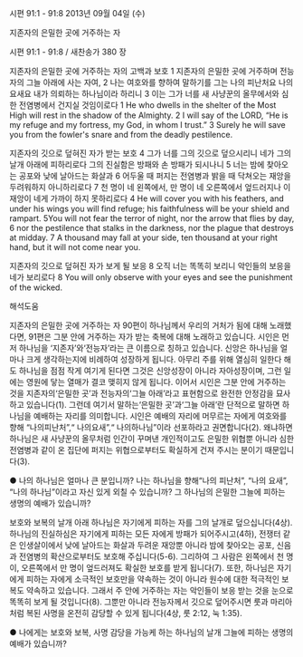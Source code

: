 시편 91:1 - 91:8 
2013년 09월 04일 (수)

지존자의 은밀한 곳에 거주하는 자



시편 91:1 - 91:8 / 새찬송가 380 장


지존자의 은밀한 곳에 거주하는 자의 고백과 보호
1 지존자의 은밀한 곳에 거주하며 전능자의 그늘 아래에 사는 자여, 2 나는 여호와를 향하여 말하기를 그는 나의 피난처요 나의 요새요 내가 의뢰하는 하나님이라 하리니 3 이는 그가 너를 새 사냥꾼의 올무에서와 심한 전염병에서 건지실 것임이로다
1 He who dwells in the shelter of the Most High will rest in the shadow of the Almighty. 2 I will say of the LORD, “He is my refuge and my fortress, my God, in whom I trust.” 3 Surely he will save you from the fowler's snare and from the deadly pestilence.

지존자의 깃으로 덮혀진 자가 받는 보호
4 그가 너를 그의 깃으로 덮으시리니 네가 그의 날개 아래에 피하리로다 그의 진실함은 방패와 손 방패가 되시나니 5 너는 밤에 찾아오는 공포와 낮에 날아드는 화살과 6 어두울 때 퍼지는 전염병과 밝을 때 닥쳐오는 재앙을 두려워하지 아니하리로다 7 천 명이 네 왼쪽에서, 만 명이 네 오른쪽에서 엎드러지나 이 재앙이 네게 가까이 하지 못하리로다
4 He will cover you with his feathers, and under his wings you will find refuge; his faithfulness will be your shield and rampart. 5You will not fear the terror of night, nor the arrow that flies by day, 6 nor the pestilence that stalks in the darkness, nor the plague that destroys at midday. 7 A thousand may fall at your side, ten thousand at your right hand, but it will not come near you.

지존자의 깃으로 덮혀진 자가 보게 될 보응
8 오직 너는 똑똑히 보리니 악인들의 보응을 네가 보리로다
8 You will only observe with your eyes and see the punishment of the wicked.

해석도움





지존자의 은밀한 곳에 거주하는 자
90편이 하나님께서 우리의 거처가 됨에 대해 노래했다면, 91편은 그분 안에 거주하는 자가 받는 축복에 대해 노래하고 있습니다. 시인은 먼저 하나님을 ‘지존자’와‘전능자’라는 큰 이름으로 칭하고 있습니다. 신앙은 하나님을 얼마나 크게 생각하는지에 비례하여 성장하게 됩니다. 아무리 주를 위해 열심히 일한다 해도 하나님을 점점 작게 여기게 된다면 그것은 신앙성장이 아니라 자아성장이며, 그런 일에는 영원에 닿는 열매가 결코 맺히지 않게 됩니다. 이어서 시인은 그분 안에 거주하는 것을 지존자의‘은밀한 곳’과 전능자의‘그늘 아래’라고 표현함으로 완전한 안정감을 묘사하고 있습니다(1). 그런데 여기서 말하는‘은밀한 곳’과‘그늘 아래’란 단적으로 말하면 하나님을 예배하는 자리를 의미합니다. 시인은 예배의 자리에 머무르는 자에게 여호와를 향해 “나의피난처”,“ 나의요새”,“ 나의하나님”이라 선포하라고 권면합니다(2). 왜냐하면 하나님은 새 사냥꾼의 올무처럼 인간이 꾸며낸 개인적이고도 은밀한 위협뿐 아니라 심한 전염병과 같이 온 집단에 퍼지는 위협으로부터도 확실하게 건져 주시는 분이기 때문입니다(3).

● 나의 하나님은 얼마나 큰 분입니까? 나는 하나님을 향해“나의 피난처”, “나의 요새”, “나의 하나님”이라고 자신 있게 외칠 수 있습니까? 그 하나님의 은밀한 그늘에 피하는 생명의 예배가 있습니까?

보호와 보복의 날개 아래
하나님은 자기에게 피하는 자를 그의 날개로 덮으십니다(4상). 하나님의 진실하심은 자기에게 피하는 모든 자에게 방패가 되어주시고(4하), 전쟁터 같은 인생살이에서 낮에 날아드는 화살과 두려운 재앙뿐 아니라 밤에 찾아오는 공포, 신음과 전염병의 확산으로부터도 보호해 주십니다(5-6). 그리하여 그 사람은 왼쪽에서 천 명이, 오른쪽에서 만 명이 엎드러져도 확실한 보호를 받게 됩니다(7). 또한, 하나님은 자기에게 피하는 자에게 소극적인 보호만을 약속하는 것이 아니라 원수에 대한 적극적인 보복도 약속하고 있습니다. 그래서 주 안에 거주하는 자는 악인들이 보응 받는 것을 눈으로 똑똑히 보게 될 것입니다(8). 그뿐만 아니라 전능자께서 깃으로 덮어주시면 룻과 마리아처럼 복된 사명을 온전히 감당할 수 있게 됩니다(4상, 룻 2:12, 눅 1:35).

● 나에게는 보호와 보복, 사명 감당을 가능케 하는 하나님의 날개 그늘에 피하는 생명의 예배가 있습니까?